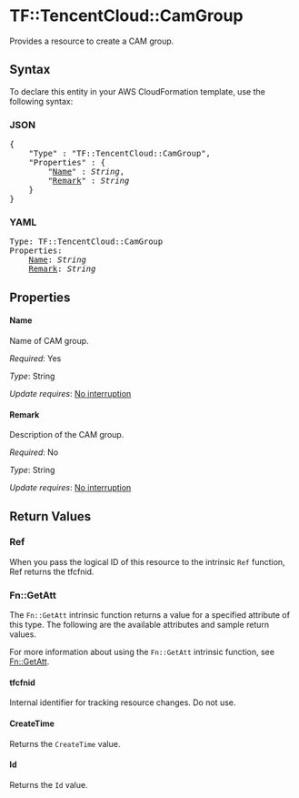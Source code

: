 # TF::TencentCloud::CamGroup

Provides a resource to create a CAM group.

## Syntax

To declare this entity in your AWS CloudFormation template, use the following syntax:

### JSON

<pre>
{
    "Type" : "TF::TencentCloud::CamGroup",
    "Properties" : {
        "<a href="#name" title="Name">Name</a>" : <i>String</i>,
        "<a href="#remark" title="Remark">Remark</a>" : <i>String</i>
    }
}
</pre>

### YAML

<pre>
Type: TF::TencentCloud::CamGroup
Properties:
    <a href="#name" title="Name">Name</a>: <i>String</i>
    <a href="#remark" title="Remark">Remark</a>: <i>String</i>
</pre>

## Properties

#### Name

Name of CAM group.

_Required_: Yes

_Type_: String

_Update requires_: [No interruption](https://docs.aws.amazon.com/AWSCloudFormation/latest/UserGuide/using-cfn-updating-stacks-update-behaviors.html#update-no-interrupt)

#### Remark

Description of the CAM group.

_Required_: No

_Type_: String

_Update requires_: [No interruption](https://docs.aws.amazon.com/AWSCloudFormation/latest/UserGuide/using-cfn-updating-stacks-update-behaviors.html#update-no-interrupt)

## Return Values

### Ref

When you pass the logical ID of this resource to the intrinsic `Ref` function, Ref returns the tfcfnid.

### Fn::GetAtt

The `Fn::GetAtt` intrinsic function returns a value for a specified attribute of this type. The following are the available attributes and sample return values.

For more information about using the `Fn::GetAtt` intrinsic function, see [Fn::GetAtt](https://docs.aws.amazon.com/AWSCloudFormation/latest/UserGuide/intrinsic-function-reference-getatt.html).

#### tfcfnid

Internal identifier for tracking resource changes. Do not use.

#### CreateTime

Returns the <code>CreateTime</code> value.

#### Id

Returns the <code>Id</code> value.

